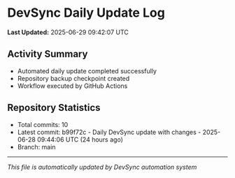 # DevSync Daily Update Log

**Last Updated:** 2025-06-29 09:42:07 UTC

## Activity Summary
- Automated daily update completed successfully
- Repository backup checkpoint created
- Workflow executed by GitHub Actions

## Repository Statistics
- Total commits: 10
- Latest commit: b99f72c - Daily DevSync update with changes - 2025-06-28 09:44:06 UTC (24 hours ago)
- Branch: main

---
*This file is automatically updated by DevSync automation system*
